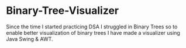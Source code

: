 # Binary-Tree-Visualizer

Since the time I started practicing DSA I struggled in Binary Trees so to enable better 
visualization of binary trees I have made a visualizer using Java Swing  &amp; AWT.

